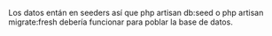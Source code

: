 Los datos entán en seeders así que php artisan db:seed o php artisan migrate:fresh debería funcionar para poblar la base de datos.

